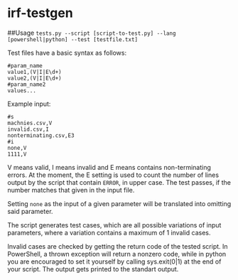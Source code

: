 # irf-testgen
##Usage
`tests.py --script [script-to-test.py] --lang [powershell|python] --test [testfile.txt]`

Test files have a basic syntax as follows:
```
#param_name
value1,(V|I|E\d+)
value2,(V|I|E\d+)
#param_name2
values...
```

Example input:
```
#s
machnies.csv,V
invalid.csv,I
nonterminating.csv,E3
#i
none,V
1111,V
```

V means valid, I means invalid and E means contains non-terminating errors. At the moment, the E setting is used to count the number of lines output by the script that contain `ERROR`, in upper case. The test passes, if the number matches that given in the input file.

Setting `none` as the input of a given parameter will be translated into omitting said parameter.

The script generates test cases, which are all possible variations of input parameters, where a variation contains a maximum of 1 invalid cases.

Invalid cases are checked by getting the return code of the tested script. In PowerShell, a thrown exception will return a nonzero code, while in python you are encouraged to set it yourself by calling sys.exit(0|1) at the end of your script.
The output gets printed to the standart output.
